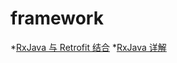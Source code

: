# framework
*[RxJava 与 Retrofit 结合](http://gank.io/post/56e80c2c677659311bed9841)
*[RxJava 详解](http://www.jcodecraeer.com/a/anzhuokaifa/androidkaifa/2015/1012/3572.html)
